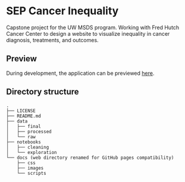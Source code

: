 # SEP Cancer Inequality

Capstone project for the UW MSDS program. Working with Fred Hutch Cancer Center to design a website to visualize inequality in cancer diagnosis, treatments, and outcomes.

## Preview

During development, the application can be previewed [here](https://agale123.github.io/sep-cancer-inequality/web/index.html).

## Directory structure

```
.
├── LICENSE
├── README.md
├── data
│   ├── final
│   ├── processed
│   └── raw
├── notebooks
│   ├── cleaning
│   └── exploration
└── docs (web directory renamed for GitHub pages compatibility)
    ├── css
    ├── images
    └── scripts
```